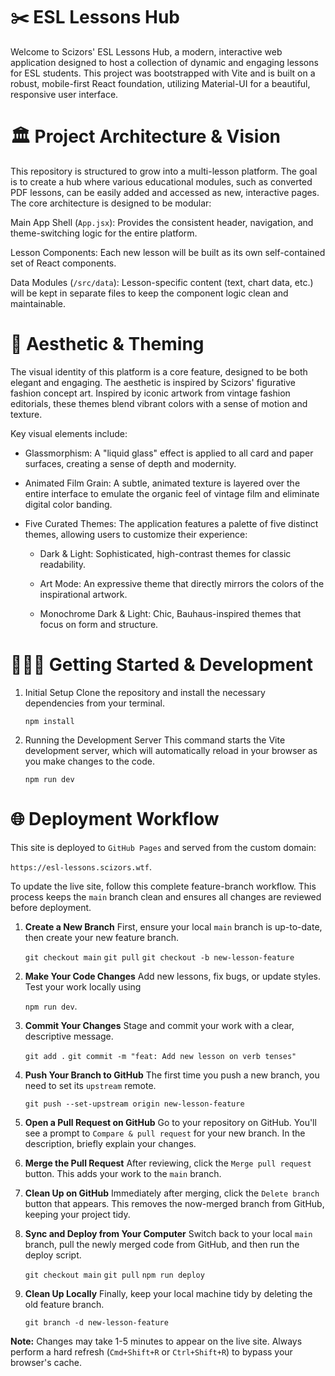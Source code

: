 # ✂️ ESL Lessons Hub

Welcome to Scizors' ESL Lessons Hub, a modern, interactive web application designed to host a collection of dynamic and engaging lessons for ESL students. This project was bootstrapped with Vite and is built on a robust, mobile-first React foundation, utilizing Material-UI for a beautiful, responsive user interface.

# 🏛️ Project Architecture & Vision

This repository is structured to grow into a multi-lesson platform. The goal is to create a hub where various educational modules, such as converted PDF lessons, can be easily added and accessed as new, interactive pages. The core architecture is designed to be modular:

Main App Shell (`App.jsx`): Provides the consistent header, navigation, and theme-switching logic for the entire platform.

Lesson Components: Each new lesson will be built as its own self-contained set of React components.

Data Modules (`/src/data`): Lesson-specific content (text, chart data, etc.) will be kept in separate files to keep the component logic clean and maintainable.

# 🎨 Aesthetic & Theming

The visual identity of this platform is a core feature, designed to be both elegant and engaging. The aesthetic is inspired by Scizors' figurative fashion concept art. Inspired by iconic artwork from vintage fashion editorials, these themes blend vibrant colors with a sense of motion and texture.

Key visual elements include:

- Glassmorphism: A "liquid glass" effect is applied to all card and paper surfaces, creating a sense of depth and modernity.

- Animated Film Grain: A subtle, animated texture is layered over the entire interface to emulate the organic feel of vintage film and eliminate digital color banding.

- Five Curated Themes: The application features a palette of five distinct themes, allowing users to customize their experience:

    - Dark & Light: Sophisticated, high-contrast themes for classic readability.

    - Art Mode: An expressive theme that directly mirrors the colors of the inspirational artwork.

    - Monochrome Dark & Light: Chic, Bauhaus-inspired themes that focus on form and structure.

# 👩🏼‍💻 Getting Started & Development

1. Initial Setup
Clone the repository and install the necessary dependencies from your terminal.

   `npm install`

2. Running the Development Server
This command starts the Vite development server, which will automatically reload in your browser as you make changes to the code.

   `npm run dev`

# 🌐 Deployment Workflow

This site is deployed to `GitHub Pages` and served from the custom domain:

   `https://esl-lessons.scizors.wtf`.

To update the live site, follow this complete feature-branch workflow. This process keeps the `main` branch clean and ensures all changes are reviewed before deployment.

1. **Create a New Branch**
   First, ensure your local `main` branch is up-to-date, then create your new feature branch.

   `git checkout main`
   `git pull`
   `git checkout -b new-lesson-feature`

2.  **Make Your Code Changes**
    Add new lessons, fix bugs, or update styles. Test your work locally using
    
     `npm run dev`.

3.  **Commit Your Changes**
    Stage and commit your work with a clear, descriptive message.

    `git add .`
    `git commit -m "feat: Add new lesson on verb tenses"`

4.  **Push Your Branch to GitHub**
    The first time you push a new branch, you need to set its `upstream` remote.

    `git push --set-upstream origin new-lesson-feature`

5.  **Open a Pull Request on GitHub**
    Go to your repository on GitHub. You'll see a prompt to `Compare & pull request` for your new branch. In the description, briefly explain your changes.

6.  **Merge the Pull Request**
    After reviewing, click the `Merge pull request` button. This adds your work to the `main` branch.

7.  **Clean Up on GitHub**
    Immediately after merging, click the `Delete branch` button that appears. This removes the now-merged branch from GitHub, keeping your project tidy.

8.  **Sync and Deploy from Your Computer**
    Switch back to your local `main` branch, pull the newly merged code from GitHub, and then run the deploy script.

    `git checkout main`
    `git pull`
    `npm run deploy`

9.  **Clean Up Locally**
    Finally, keep your local machine tidy by deleting the old feature branch.

    `git branch -d new-lesson-feature`

**Note:** Changes may take 1-5 minutes to appear on the live site. Always perform a hard refresh (`Cmd+Shift+R` or `Ctrl+Shift+R`) to bypass your browser's cache.